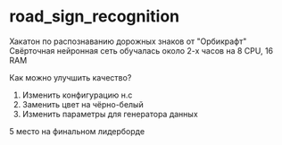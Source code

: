 # road_sign_recognition
Хакатон по распознаванию дорожных знаков  от "Орбикрафт"
Свёрточная нейронная сеть обучалась около 2-х часов на 8 CPU, 16 RAM

Как можно улучшить качество?
1. Изменить конфигурацию н.с
2. Заменить цвет на чёрно-белый
3. Изменить параметры для генератора данных

5 место на финальном лидерборде
